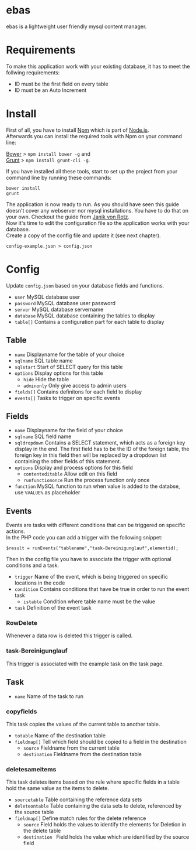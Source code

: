ebas
====

ebas is a lightweight user friendly mysql content manager.

# Requirements

To make this application work with your existing database, it has to meet the follwing requirements:

* ID must be the first field on every table
* ID must be an Auto Increment

# Install

First of all, you have to install [Npm](https://www.npmjs.org/) which is part of [Node.js](http://www.nodejs.org/).  
Afterwards you can install the required tools with Npm on your command line:  

[Bower](http://bower.io/) > `npm install bower -g` and  
[Grunt](http://gruntjs.com/) > `npm install grunt-cli -g`.

If you have installed all these tools, start to set up the project from your command line by running these commands:  

`bower install`  
`grunt`

The application is now ready to run.
As you should have seen this guide doesn't cover any webserver nor mysql installations. You have to do that on your own. Checkout the guide from [Janik von Rotz](https://janikvonrotz.ch/your-own-virtual-private-server-hosting-solution/).  
Now it's time to edit the configuration file so the application works with your database.  
Create a copy of the config file and update it (see next chapter).  

`config-example.json > config.json`

# Config

Update `config.json` based on your database fields and functions.

* `user` MySQL database user  
* `password` MySQL database user password  
* `server` MySQL database servername  
* `database` MySQL database containing the tables to display  
* `table[]` Contains a configuration part for each table to display  

## Table

* `name` Displayname for the table of your choice  
* `sqlname` SQL table name  
* `sqlstart` Start of SELECT query for this table  
* `options` Display options for this table  
  * `hide` Hide the table  
  * `adminonly` Only give access to admin users  
* `fields[]` Contains definitons for each field to display  
* `events[]` Tasks to trigger on specific events

## Fields

* `name` Displayname for the field of your choice  
* `sqlname` SQL field name  
* `sqldropdown` Contains a SELECT statement, which acts as a foreign key display in the end. The first field has to be the ID of the foreign table, the foreign key in this field then will be replaced by a dropdown list containing the other fields of this statement.
* `options` Display and process options for this field  
  * `contenteditable` Allow edit on this field  
  * `runfunctiononce` Run the process function only once  
* `function` MySQL function to run when value is added to the databse, use `%VALUE%` as placeholder  

## Events

Events are tasks with different conditions that can be triggered on specific actions.  
In the PHP code you can add a trigger with the following snippet:  

```$result = runEvents("tablename","task-Bereinigunglauf",elementid);```

Then in the config file you have to associate the trigger with optional conditions and a task.  

* `trigger` Name of the event, which is being triggered on specific locations in the code
* `condition` Contains conditions that have be true in order to run the event task
  * `istable` Condition where table name must be the value
* `task` Definition of the event task

### RowDelete

Whenever a data row is deleted this trigger is called.

### task-Bereinigunglauf

This trigger is associated with the example task on the task page.

## Task

* `name` Name of the task to run

### copyfields

This task copies the values of the current table to another table.

* `totable` Name of the destination table
* `fieldmap[]` Tell which field should be copied to a field in the destination
  * `source` Fieldname from the current table
  * `destination` Fieldname from the destination table

### deletesameitems

This task deletes items based on the rule where specific fields in a table hold the same value as the items to delete.

* `sourcetable` Table containing the reference data sets
* `deleteontable` Table containing the data sets to delete, referenced by the source table
* `fieldmap[]` Define match rules for the delete reference
  * `source` Field holds the values to identify the elements for Deletion in the delete table
  * `destination ` Field holds the value which are identified by the source field
